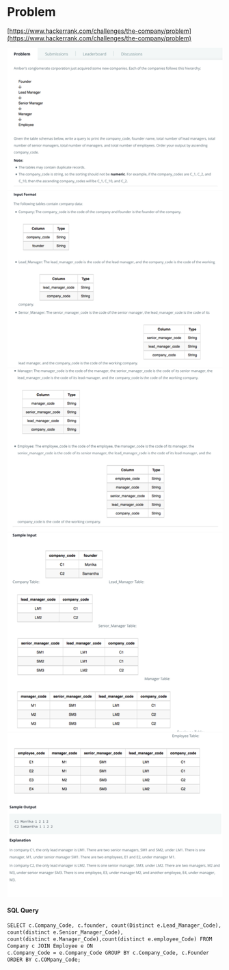 
# Problem
[https://www.hackerrank.com/challenges/the-company/problem](https://www.hackerrank.com/challenges/the-company/problem)


![Question](./../../Images/DBMS/TheCompany/question-1.png)
![Question](./../../Images/DBMS/TheCompany/question-2.png)
![Question](./../../Images/DBMS/TheCompany/question-3.png)
![Question](./../../Images/DBMS/TheCompany/question-4.png)
![Question](./../../Images/DBMS/TheCompany/question-5.png)




#### SQL Query
```
SELECT c.Company_Code, c.founder, count(Distinct e.Lead_Manager_Code), count(distinct e.Senior_Manager_Code),
count(distinct e.Manager_Code),count(distinct e.employee_Code) FROM Company c JOIN Employee e ON 
c.Company_Code = e.Company_Code GROUP BY c.Company_Code, c.Founder ORDER BY c.COMpany_Code;
```


